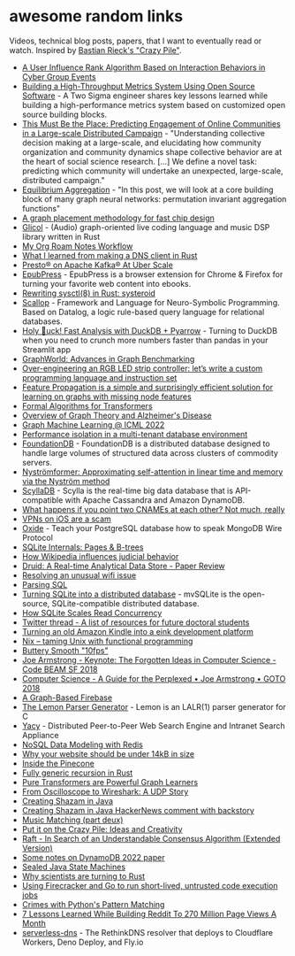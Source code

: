 # awesome random links
Videos, technical blog posts, papers, that I want to eventually read or watch. Inspired by [Bastian Rieck's "Crazy Pile"](https://bastian.rieck.me/blog/posts/2022/crazy_pile/).

* [A User Influence Rank Algorithm Based on Interaction Behaviors in Cyber Group Events](https://ieeexplore.ieee.org/document/8946110)
* [Building a High-Throughput Metrics System Using Open Source Software](https://www.twosigma.com/articles/building-a-high-throughput-metrics-system-using-open-source-software/) - A Two Sigma engineer shares key lessons learned while building a high-performance metrics system based on customized open source building blocks.
* [This Must Be the Place: Predicting Engagement of Online Communities in a Large-scale Distributed Campaign](https://arxiv.org/abs/2201.05334) - "Understanding collective decision making at a large-scale, and elucidating how community organization and community dynamics shape collective behavior are at the heart of social science research. [...] We define a novel task: predicting which community will undertake an unexpected, large-scale, distributed campaign."
* [Equilibrium Aggregation](https://fabianfuchsml.github.io/equilibriumaggregation/) - "In this post, we will look at a core building block of many graph neural networks: permutation invariant aggregation functions"
* [A graph placement methodology for fast chip design](https://www.nature.com/articles/s41586-021-03544-w)
* [Glicol](https://github.com/chaosprint/glicol) - (Audio) graph-oriented live coding language and music DSP library written in Rust
* [My Org Roam Notes Workflow](https://hugocisneros.com/blog/my-org-roam-notes-workflow/)
* [What I learned from making a DNS client in Rust](https://blog.adamchalmers.com/making-a-dns-client/)
* [Presto® on Apache Kafka® At Uber Scale](https://www.uber.com/en-GB/blog/presto-on-apache-kafka-at-uber-scale/)
* [EpubPress](https://epub.press/) - EpubPress is a browser extension for Chrome & Firefox for turning your favorite web content into ebooks.
* [Rewriting sysctl(8) in Rust: systeroid](https://blog.orhun.dev/rewriting-sysctl-in-rust/)
* [Scallop](https://scallop-lang.github.io/) - Framework and Language for Neuro-Symbolic Programming. Based on Datalog, a logic rule-based query language for relational databases.
* [Holy 🦆uck! Fast Analysis with DuckDB + Pyarrow](https://tech.gerardbentley.com/python/data/intermediate/2022/04/26/holy-duck.html) - Turning to DuckDB when you need to crunch more numbers faster than pandas in your Streamlit app
* [GraphWorld: Advances in Graph Benchmarking](https://ai.googleblog.com/2022/05/graphworld-advances-in-graph.html)
* [Over-engineering an RGB LED strip controller: let’s write a custom programming language and instruction set](https://pixelspark.nl/2021/over-engineering-an-rgb-led-strip-controller-lets-write-a-custom-programming-language-and-instruction-set)
* [Feature Propagation is a simple and surprisingly efficient solution for learning on graphs with missing node features](https://towardsdatascience.com/learning-on-graphs-with-missing-features-dd34be61b06)
* [Formal Algorithms for Transformers](https://arxiv.org/abs/2207.09238)
* [Overview of Graph Theory and Alzheimer's Disease](https://thegradient.pub/overview-of-graph-theory-and-alzheimers-disease/)
* [Graph Machine Learning @ ICML 2022](https://towardsdatascience.com/graph-machine-learning-icml-2022-252f39865c70)
* [Performance isolation in a multi-tenant database environment](https://blog.cloudflare.com/performance-isolation-in-a-multi-tenant-database-environment/)
* [FoundationDB](https://github.com/apple/foundationdb) - FoundationDB is a distributed database designed to handle large volumes of structured data across clusters of commodity servers.
* [Nyströmformer: Approximating self-attention in linear time and memory via the Nyström method](https://huggingface.co/blog/nystromformer)
* [ScyllaDB](https://github.com/scylladb/scylladb) - Scylla is the real-time big data database that is API-compatible with Apache Cassandra and Amazon DynamoDB.
* [What happens if you point two CNAMEs at each other? Not much, really](https://alexanderell.is/posts/cnames/)
* [VPNs on iOS are a scam](https://www.michaelhorowitz.com/VPNs.on.iOS.are.scam.php)
* [Oxide](https://github.com/fcoury/oxide) - Teach your PostgreSQL database how to speak MongoDB Wire Protocol
* [SQLite Internals: Pages & B-trees](https://fly.io/blog/sqlite-internals-btree/)
* [How Wikipedia influences judicial behavior](https://www.csail.mit.edu/news/how-wikipedia-influences-judicial-behavior)
* [Druid: A Real-time Analytical Data Store - Paper Review](https://www.micahlerner.com/2022/05/15/druid-a-real-time-analytical-data-store.html)
* [Resolving an unusual wifi issue](https://blog.ando.fyi/posts/diagnosing-an-unsual-wifi-issue/)
* [Parsing SQL](https://tomassetti.me/parsing-sql/)
* [Turning SQLite into a distributed database](https://univalence.me/posts/mvsqlite) - mvSQLite is the open-source, SQLite-compatible distributed database.
* [How SQLite Scales Read Concurrency](https://fly.io/blog/sqlite-internals-wal/)
* [Twitter thread - A list of resources for future doctoral students](https://twitter.com/VisionBernie/status/1562385340819820544)
* [Turning an old Amazon Kindle into a eink development platform](https://blog.lidskialf.net/2021/02/08/turning-an-old-kindle-into-a-eink-development-platform/)
* [Nix – taming Unix with functional programming](https://www.tweag.io/blog/2022-07-14-taming-unix-with-nix/)
* [Buttery Smooth "10fps"](https://wunkolo.github.io/post/2020/02/buttery-smooth-10fps/)
* [Joe Armstrong - Keynote: The Forgotten Ideas in Computer Science - Code BEAM SF 2018](https://www.youtube.com/watch?v=-I_jE0l7sYQ)
* [Computer Science - A Guide for the Perplexed • Joe Armstrong • GOTO 2018](https://www.youtube.com/watch?v=rmueBVrLKcY)
* [A Graph-Based Firebase](https://stopa.io/post/296)
* [The Lemon Parser Generator](https://sqlite.org/src/doc/trunk/doc/lemon.html) - Lemon is an LALR(1) parser generator for C
* [Yacy](https://github.com/yacy/yacy_search_server) - Distributed Peer-to-Peer Web Search Engine and Intranet Search Appliance
* [NoSQL Data Modeling with Redis](https://redis.com/blog/nosql-data-modeling/)
* [Why your website should be under 14kB in size](https://endtimes.dev/why-your-website-should-be-under-14kb-in-size/)
* [Inside the Pinecone](https://www.pinecone.io/learn/inside-the-pinecone/)
* [Fully generic recursion in Rust](https://recursion.wtf/posts/rust_schemes_2/)
* [Pure Transformers are Powerful Graph Learners](https://arxiv.org/abs/2207.02505)
* [From Oscilloscope to Wireshark: A UDP Story](https://www.mattkeeter.com/blog/2022-08-11-udp/)
* [Creating Shazam in Java](https://www.royvanrijn.com/blog/2010/06/creating-shazam-in-java/)
* [Creating Shazam in Java HackerNews comment with backstory](https://news.ycombinator.com/item?id=32574077)
* [Music Matching (part deux)](https://www.royvanrijn.com/blog/2010/06/music-matching-part-deux/)
* [Put it on the Crazy Pile: Ideas and Creativity](https://bastian.rieck.me/blog/posts/2022/crazy_pile/)
* [Raft - In Search of an Understandable Consensus Algorithm (Extended Version)](https://raft.github.io/raft.pdf)
* [Some notes on DynamoDB 2022 paper](http://_.0xffff.me/dynamodb2022.html)
* [Sealed Java State Machines](https://benjiweber.co.uk/blog/2020/10/03/sealed-java-state-machines/)
* [Why scientists are turning to Rust](https://www.nature.com/articles/d41586-020-03382-2)
* [Using Firecracker and Go to run short-lived, untrusted code execution jobs](https://stanislas.blog/2021/08/firecracker/)
* [Crimes with Python's Pattern Matching](https://www.hillelwayne.com/post/python-abc/)
* [7 Lessons Learned While Building Reddit To 270 Million Page Views A Month](http://highscalability.com/blog/2010/5/17/7-lessons-learned-while-building-reddit-to-270-million-page.html)
* [serverless-dns](https://github.com/serverless-dns/serverless-dns) - The RethinkDNS resolver that deploys to Cloudflare Workers, Deno Deploy, and Fly.io
